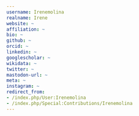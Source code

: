 ```yaml
---
username: Irenemolina
realname: Irene
website: ~
affiliation: ~
bio: ~
github: ~
orcid: ~
linkedin: ~
googlescholar: ~
wikidata: ~
twitter: ~
mastodon-url: ~
meta: ~
instagram: ~
redirect_from:
- /index.php/User:Irenemolina
- /index.php/Special:Contributions/Irenemolina
---
```

